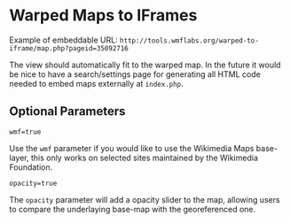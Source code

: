 # Warped Maps to IFrames

Example of embeddable URL:
`http://tools.wmflabs.org/warped-to-iframe/map.php?pageid=35092716`

The view should automatically fit to the warped map. In the future it would be nice to have a search/settings page for generating all HTML code needed to embed maps externally at `index.php`.

## Optional Parameters

```
wmf=true
```
Use the `wmf` parameter if you would like to use the Wikimedia Maps base-layer, this only works on selected sites maintained by the Wikimedia Foundation.

```
opacity=true
```

The `opacity` parameter will add a opacity slider to the map, allowing users to compare the underlaying base-map with the georeferenced one.
